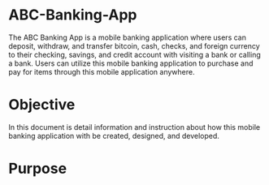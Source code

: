 # ABC-Banking-App
The ABC Banking App is a mobile banking application where users can deposit, withdraw, and transfer bitcoin, cash, checks, and foreign currency to their checking, savings, and credit account with visiting a bank or calling a bank. Users can utilize this mobile banking application to purchase and pay for items through this mobile application anywhere.

# Objective
In this document is detail information and instruction about how this mobile banking application with be created, designed, and developed.

# Purpose

